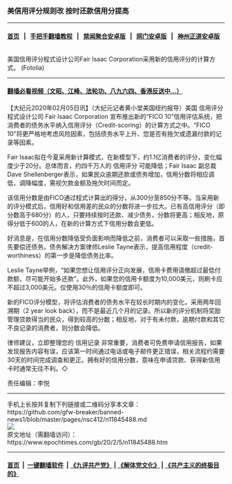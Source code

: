 ### 美信用评分规则改  按时还款信用分提高
------------------------

#### [首页](https://github.com/gfw-breaker/banned-news1/blob/master/README.md) &nbsp;&nbsp;|&nbsp;&nbsp; [手把手翻墙教程](https://github.com/gfw-breaker/guides/wiki) &nbsp;&nbsp;|&nbsp;&nbsp; [禁闻聚合安卓版](https://github.com/gfw-breaker/bn-android) &nbsp;&nbsp;|&nbsp;&nbsp; [网门安卓版](https://github.com/oGate2/oGate) &nbsp;&nbsp;|&nbsp;&nbsp; [神州正道安卓版](https://github.com/SzzdOgate/update) 



<div><img alt="" class="aligncenter wp-post-image" src="https://i.epochtimes.com/assets/uploads/2020/02/bdb60cfb965b665250cf60afd3dde7ad-600x400.jpg"/>
<div class="red16 caption">
 <p>
  美国信用评分程式设计公司Fair Isaac Corporation采用新的信用评分的计算方式。 (Fotolia)
 </p>
</div>
</div><hr/>

#### [翻墙必看视频（文昭、江峰、法轮功、八九六四、香港反送中...）](https://github.com/gfw-breaker/banned-news1/blob/master/pages/link3.md)

<div><p>
 【大纪元2020年02月05日讯】（大纪元记者黄小堂美国纽约报导）美国
 <ok href="https://www.epochtimes.com/gb/tag/%E4%BF%A1%E7%94%A8%E8%AF%84%E5%88%86.html">
  信用评分
 </ok>
 程式设计公司 Fair Isaac Corporation 宣布推出新的“FICO 10”信用评估系统，把消费者的债务水平纳入信用评分（Credit-scoring）的计算方式之中。“FICO 10”将更严格地考虑风险因素，包括债务水平上升、您是否有拖欠或遗漏付款的记录等因素。
</p>
<p>
 Fair Isaac拟在今夏采用新计算模式，在新模型下，约1.1亿消费者的评分，变化幅度少于20分。总体而言，约四千万人的
 <ok href="https://www.epochtimes.com/gb/tag/%E4%BF%A1%E7%94%A8%E8%AF%84%E5%88%86.html">
  信用评分
 </ok>
 可能降低；Fair Isaac 副总裁Dave Shellenberger表示，如果民众逾期还款或债务增加，信用分数将相应调低，调降幅度，需视欠款金额及拖欠时间而定。
</p>
<p>
 该信用分数是由FICO通过程式计算出的得分，从300分至850分不等。当采用新的评分模式后，信用好和信用差的民众的分数将进一步拉大。已有高信用评分（即分数高于680分）的人，只要持续按时还款、减少债务，分数将更高；相反地，原得分低于600的人，在新的计算方式下信用分数会更低。
</p>
<p>
 好消息是，在信用分数降低受负面影响而降低之前，消费者可以采取一些措施，首先要偿还债务。债务解决方案律师Leslie Tayne表示，提高信用程度（credit-worthiness）的第一步是降低债务比率。
</p>
<p>
 Leslie Tayne举例，“如果您想让信用评分正向发展，信用卡费用请缴超过最低付款额，尽可能开始多还款”。此外，如果您的信用卡额度为10,000美元，则刷卡应不超过3,000美元。仅使用30％的信用卡额度即可。
</p>
<p>
 新的FICO评分模型，将评估消费者的债务水平在较长时期内的变化，采用两年回溯期（2 year look back），而不是最近几个月的记录。所以新的评分机制将奖励管理贷款得当的民众，得到较高的分数；相反地，对于有未付款，逾期付款和其它不良记录的消费者，则分数会降低。
</p>
<p>
 律师建议，立即整理您的
 <ok href="https://www.epochtimes.com/gb/tag/%E4%BF%A1%E7%94%A8%E8%AE%B0%E5%BD%95.html">
  信用记录
 </ok>
 非常重要，消费者可免费申请信用报告，如果发现报告内容有误，应该第一时间通过电话或电子邮件更正错误，相关流程约需要30天的时间完成调查和更正。拥有好的信用分数，意味在申请贷款、获得新信用卡时通常无往不利。◇
</p>
<p>
 责任编辑：李悦
</p>
</div>
<hr/>
手机上长按并复制下列链接或二维码分享本文章：<br/>
https://github.com/gfw-breaker/banned-news1/blob/master/pages/nsc412/n11845488.md <br/>
<a href='https://github.com/gfw-breaker/banned-news1/blob/master/pages/nsc412/n11845488.md'><img src='https://github.com/gfw-breaker/banned-news1/blob/master/pages/nsc412/n11845488.md.png'/></a> <br/>
原文地址（需翻墙访问）：https://www.epochtimes.com/gb/20/2/5/n11845488.htm


------------------------
#### [首页](https://github.com/gfw-breaker/banned-news1/blob/master/README.md) &nbsp;|&nbsp; [一键翻墙软件](https://github.com/gfw-breaker/nogfw/blob/master/README.md) &nbsp;| [《九评共产党》](https://github.com/gfw-breaker/9ping.md/blob/master/README.md#九评之一评共产党是什么) | [《解体党文化》](https://github.com/gfw-breaker/jtdwh.md/blob/master/README.md) | [《共产主义的终极目的》](https://github.com/gfw-breaker/gczydzjmd.md/blob/master/README.md)


<img src='http://gfw-breaker.win/banned-news/pages/nsc412/n11845488.md' width='0px' height='0px'/>